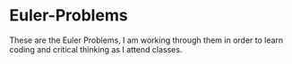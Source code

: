 # Euler-Problems
These are the Euler Problems, I am working through them in order to learn coding and critical thinking as I attend classes.
